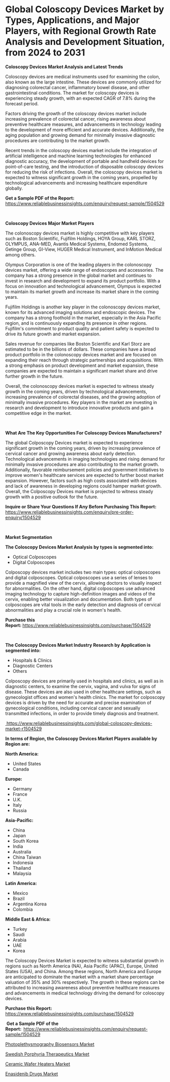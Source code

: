 <p><h1>Global Coloscopy Devices Market by Types, Applications, and Major Players, with Regional Growth Rate Analysis and Development Situation, from 2024 to 2031</h1></p><p><strong>Coloscopy Devices Market Analysis and Latest Trends</strong></p>
<p><p>Coloscopy devices are medical instruments used for examining the colon, also known as the large intestine. These devices are commonly utilized for diagnosing colorectal cancer, inflammatory bowel disease, and other gastrointestinal conditions. The market for coloscopy devices is experiencing steady growth, with an expected CAGR of 7.8% during the forecast period. </p><p>Factors driving the growth of the coloscopy devices market include increasing prevalence of colorectal cancer, rising awareness about preventive healthcare measures, and advancements in technology leading to the development of more efficient and accurate devices. Additionally, the aging population and growing demand for minimally invasive diagnostic procedures are contributing to the market growth.</p><p>Recent trends in the coloscopy devices market include the integration of artificial intelligence and machine learning technologies for enhanced diagnostic accuracy, the development of portable and handheld devices for point-of-care testing, and the introduction of disposable coloscopy devices for reducing the risk of infections. Overall, the coloscopy devices market is expected to witness significant growth in the coming years, propelled by technological advancements and increasing healthcare expenditure globally.</p></p>
<p><strong>Get a Sample PDF of the Report:&nbsp;</strong> <a href="https://www.reliablebusinessinsights.com/enquiry/request-sample/1504529">https://www.reliablebusinessinsights.com/enquiry/request-sample/1504529</a></p>
<p>&nbsp;</p>
<p><strong>Coloscopy Devices Major Market Players</strong></p>
<p><p>The colonoscopy devices market is highly competitive with key players such as Boston Scientific, Fujifilm Holdings, HOYA Group, KARL STORZ, OLYMPUS, ANA-MED, Avantis Medical Systems, Endomed Systems, Getinge Group, GI-View, HUGER Medical Instrument, and InMotion Medical among others.</p><p>Olympus Corporation is one of the leading players in the colonoscopy devices market, offering a wide range of endoscopes and accessories. The company has a strong presence in the global market and continues to invest in research and development to expand its product portfolio. With a focus on innovation and technological advancement, Olympus is expected to maintain its market growth and increase its market share in the coming years.</p><p>Fujifilm Holdings is another key player in the colonoscopy devices market, known for its advanced imaging solutions and endoscopic devices. The company has a strong foothold in the market, especially in the Asia Pacific region, and is continuously expanding its presence in other regions. Fujifilm's commitment to product quality and patient safety is expected to drive its future growth and market expansion.</p><p>Sales revenue for companies like Boston Scientific and Karl Storz are estimated to be in the billions of dollars. These companies have a broad product portfolio in the colonoscopy devices market and are focused on expanding their reach through strategic partnerships and acquisitions. With a strong emphasis on product development and market expansion, these companies are expected to maintain a significant market share and drive further growth in the future.</p><p>Overall, the colonoscopy devices market is expected to witness steady growth in the coming years, driven by technological advancements, increasing prevalence of colorectal diseases, and the growing adoption of minimally invasive procedures. Key players in the market are investing in research and development to introduce innovative products and gain a competitive edge in the market.</p></p>
<p>&nbsp;</p>
<p><strong>What Are The Key Opportunities For Coloscopy Devices Manufacturers?</strong></p>
<p><p>The global Colposcopy Devices market is expected to experience significant growth in the coming years, driven by increasing prevalence of cervical cancer and growing awareness about early detection. Technological advancements in imaging technologies and rising demand for minimally invasive procedures are also contributing to the market growth. Additionally, favorable reimbursement policies and government initiatives to improve women's healthcare services are expected to further boost market expansion. However, factors such as high costs associated with devices and lack of awareness in developing regions could hamper market growth. Overall, the Colposcopy Devices market is projected to witness steady growth with a positive outlook for the future.</p></p>
<p><strong>Inquire or Share Your Questions If Any Before Purchasing This Report:</strong> <a href="https://www.reliablebusinessinsights.com/enquiry/pre-order-enquiry/1504529">https://www.reliablebusinessinsights.com/enquiry/pre-order-enquiry/1504529</a></p>
<p>&nbsp;</p>
<p><strong>Market Segmentation</strong></p>
<p><strong>The Coloscopy Devices Market Analysis by types is segmented into:</strong></p>
<p><ul><li>Optical Colposcopes</li><li>Digital Colposcopes</li></ul></p>
<p><p>Colposcopy devices market includes two main types: optical colposcopes and digital colposcopes. Optical colposcopes use a series of lenses to provide a magnified view of the cervix, allowing doctors to visually inspect for abnormalities. On the other hand, digital colposcopes use advanced imaging technology to capture high-definition images and videos of the cervix, enabling better visualization and documentation. Both types of colposcopes are vital tools in the early detection and diagnosis of cervical abnormalities and play a crucial role in women's health.</p></p>
<p><strong>Purchase this Report:&nbsp;</strong><a href="https://www.reliablebusinessinsights.com/purchase/1504529">https://www.reliablebusinessinsights.com/purchase/1504529</a></p>
<p>&nbsp;</p>
<p><strong>The Coloscopy Devices Market Industry Research by Application is segmented into:</strong></p>
<p><ul><li>Hospitals & Clinics</li><li>Diagnostic Centers</li><li>Others</li></ul></p>
<p><p>Colposcopy devices are primarily used in hospitals and clinics, as well as in diagnostic centers, to examine the cervix, vagina, and vulva for signs of disease. These devices are also used in other healthcare settings, such as gynecologist offices and women's health clinics. The market for colposcopy devices is driven by the need for accurate and precise examination of gynecological conditions, including cervical cancer and sexually transmitted infections, in order to provide timely diagnosis and treatment.</p></p>
<p><a href="https://www.reliablebusinessinsights.com/global-coloscopy-devices-market-r1504529">&nbsp;https://www.reliablebusinessinsights.com/global-coloscopy-devices-market-r1504529</a></p>
<p><strong>In terms of Region, the Coloscopy Devices Market Players available by Region are:</strong></p>
<p>
    <p> <strong> North America: </strong>
        <ul>
            <li>United States</li>
            <li>Canada</li>
        </ul>
        </p> 
    <p> <strong> Europe: </strong>
        <ul>
            <li>Germany</li>
            <li>France</li>
            <li>U.K.</li>
            <li>Italy</li>
            <li>Russia</li>
        </ul>
        </p> 
    <p> <strong> Asia-Pacific: </strong>
        <ul>
            <li>China</li>
            <li>Japan</li>
            <li>South Korea</li>
            <li>India</li>
            <li>Australia</li>
            <li>China Taiwan</li>
            <li>Indonesia</li>
            <li>Thailand</li>
            <li>Malaysia</li>
        </ul>
        </p> 
    <p> <strong> Latin America: </strong>
        <ul>
            <li>Mexico</li>
            <li>Brazil</li>
            <li>Argentina Korea</li>
            <li>Colombia</li>
        </ul>
        </p> 
    <p> <strong> Middle East & Africa: </strong>
        <ul>
            <li>Turkey</li>
            <li>Saudi</li>
            <li>Arabia</li>
            <li>UAE</li>
            <li>Korea</li>
        </ul>
    </p>
    </p>
<p><p>The Coloscopy Devices Market is expected to witness substantial growth in regions such as North America (NA), Asia Pacific (APAC), Europe, United States (USA), and China. Among these regions, North America and Europe are anticipated to dominate the market with a market share percentage valuation of 35% and 30% respectively. The growth in these regions can be attributed to increasing awareness about preventive healthcare measures and advancements in medical technology driving the demand for coloscopy devices.</p></p>
<p><strong>Purchase this Report: </strong><a href="https://www.reliablebusinessinsights.com/purchase/1504529">https://www.reliablebusinessinsights.com/purchase/1504529</a></p>
<p>&nbsp;<strong>Get a Sample PDF of the Report:&nbsp;&nbsp;</strong><a href="https://www.reliablebusinessinsights.com/enquiry/request-sample/1504529">https://www.reliablebusinessinsights.com/enquiry/request-sample/1504529</a></p>
<p><strong></strong></p>
<p><p><a href="https://medium.com/@lottierunte68/photoplethysmography-biosensors-market-research-report-market-forecast-and-growth-prospects-with-a-0189a7446598">Photoplethysmography Biosensors Market</a></p><p><a href="https://github.com/ChiragRP21/Market-Research-Report-List-5/blob/main/swedish-porphyria-therapeutics-market.md">Swedish Porphyria Therapeutics Market</a></p><p><a href="https://medium.com/@codystark63/ceramic-wafer-heaters-industry-analysis-report-its-market-size-share-trends-by-application-34c7ac6ef0ca">Ceramic Wafer Heaters Market</a></p><p><a href="https://github.com/cecuraprangm/Market-Research-Report-List-3/blob/main/enasidenib-drugs-market.md">Enasidenib Drugs Market</a></p></p>